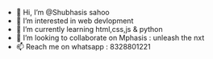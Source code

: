 - 👋 Hi, I’m @Shubhasis sahoo
- 👀 I’m interested in web devlopment
- 🌱 I’m currently learning html,css,js & python
- 💞️ I’m looking to collaborate on Mphasis : unleash the nxt
- 📫 Reach me on whatsapp : 8328801221

<!---
Shubhasis008/Shubhasis008 is a ✨ special ✨ repository because its `README.md` (this file) appears on your GitHub profile.
You can click the Preview link to take a look at your changes.
--->
